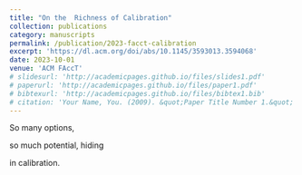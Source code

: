 ```yaml
---
title: "On the  Richness of Calibration"
collection: publications
category: manuscripts
permalink: /publication/2023-facct-calibration
excerpt: 'https://dl.acm.org/doi/abs/10.1145/3593013.3594068'
date: 2023-10-01
venue: 'ACM FAccT'
# slidesurl: 'http://academicpages.github.io/files/slides1.pdf'
# paperurl: 'http://academicpages.github.io/files/paper1.pdf'
# bibtexurl: 'http://academicpages.github.io/files/bibtex1.bib'
# citation: 'Your Name, You. (2009). &quot;Paper Title Number 1.&quot; <i>Journal 1</i>. 1(1).'
---
```

So many options,

so much potential, hiding

in calibration.
